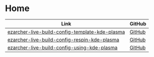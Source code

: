 

# Home

| Link | GitHub |
| ---- | ------ |
| [ezarcher-live-build-config-template-kde-plasma](https://samwhelp.github.io/ezarcher-live-build-config-template-kde-plasma/) | [GitHub](https://github.com/samwhelp/ezarcher-live-build-config-template-kde-plasma) |
| [ezarcher-live-build-config-respin-kde-plasma](https://samwhelp.github.io/ezarcher-live-build-config-respin-kde-plasma/) | [GitHub](https://github.com/samwhelp/ezarcher-live-build-config-respin-kde-plasma) |
| [ezarcher-live-build-config-using-kde-plasma](https://samwhelp.github.io/ezarcher-live-build-config-using-kde-plasma/) | [GitHub](https://github.com/samwhelp/ezarcher-live-build-config-using-kde-plasma) |
